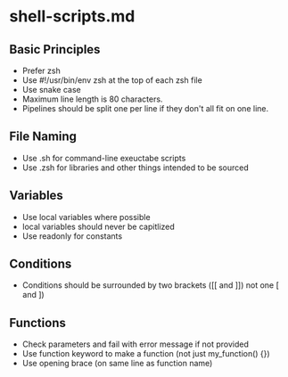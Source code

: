 # shell-scripts.md

## Basic Principles

* Prefer zsh
* Use #!/usr/bin/env zsh at the top of each zsh file
* Use snake case
* Maximum line length is 80 characters.
* Pipelines should be split one per line if they don't all fit on one line.

## File Naming

* Use .sh for command-line exeuctabe scripts
* Use .zsh for libraries and other things intended to be sourced

## Variables

* Use local variables where possible
* local variables should never be capitlized
* Use readonly for constants

## Conditions

* Conditions should be surrounded by two brackets ([[ and ]]) not one [ and ])

## Functions

* Check parameters and fail with error message if not provided
* Use function keyword to make a function (not just my_function() {})
* Use opening brace (on same line as function name)
